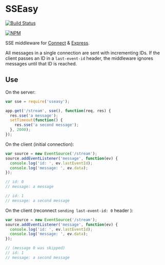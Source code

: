 # SSEasy

[![Build Status](https://travis-ci.org/heroku/sseasy.svg?branch=master)](https://travis-ci.org/heroku/sseasy)

[![NPM](https://nodei.co/npm/sseasy.png)](https://nodei.co/npm/sseasy/)

SSE middleware for [Connect](https://github.com/senchalabs/connect) & [Express](http://expressjs.com/).

All messages in a single connection are sent with incrementing IDs. If the client passes an ID in a `last-event-id` header, the middleware ignores messages until that ID is reached.

## Use

On the server:
```js
var sse = require('sseasy');

app.get('/stream', sse(), function(req, res) {
  res.sse('a message');
  setTimeout(function() {
    res.sse('a second message');
  }, 2000);
});
```

On the client (initial connection):
```js
var source = new EventSource('/stream');
source.addEventListener('message', function(ev) {
  console.log('id: ', ev.lastEventId);
  console.log('message: ', ev.data);
});

// id: 0
// message: a message

// id: 1
// message: a second message
```

On the client (reconnect `sending last-event-id: 0` header ):
```js
var source = new EventSource('/stream');
source.addEventListener('message', function(ev) {
  console.log('id: ', ev.lastEventId);
  console.log('message: ', ev.data);
});

// (message 0 was skipped)
// id: 1
// message: a second message
```
